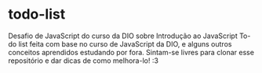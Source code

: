 # todo-list
Desafio de JavaScript do curso da DIO sobre Introdução ao JavaScript
To-do list feita com base no curso de JavaScript da DIO, e alguns outros conceitos aprendidos estudando por fora.
Sintam-se livres para clonar esse repositório e dar dicas de como melhora-lo! :3
